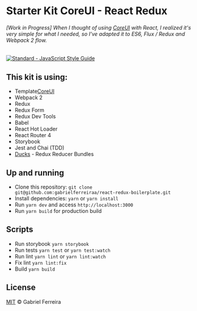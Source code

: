 # Starter Kit CoreUI - React Redux 

###### [Work in Progress] When I thought of using [CoreUI](https://github.com/mrholek/CoreUI-Free-Bootstrap-Admin-Template) with React, I realized it's very simple for what I needed, so I've adapted it to ES6, Flux / Redux and Webpack 2 flow.

  <a href="https://standardjs.com"><img src="https://img.shields.io/badge/code_style-standard-brightgreen.svg" alt="Standard - JavaScript Style Guide"></a>

## This kit is using:

* Template[CoreUI](https://github.com/mrholek/CoreUI-Free-Bootstrap-Admin-Template)
* Webpack 2
* Redux
* Redux Form
* Redux Dev Tools
* Babel
* React Hot Loader
* React Router 4
* Storybook
* Jest and Chai (TDD)
* [Ducks](https://github.com/erikras/ducks-modular-redux) - Redux Reducer Bundles

## Up and running

- Clone this repository: `git clone git@github.com:gabrielferreiraa/react-redux-boilerplate.git`
- Install dependencies: `yarn` or `yarn install`
- Run `yarn dev` and access `http://localhost:3000`
- Run `yarn build` for production build

## Scripts

- Run storybook `yarn storybook`
- Run tests `yarn test` or `yarn test:watch`
- Run lint `yarn lint` or `yarn lint:watch`
- Fix lint `yarn lint:fix`
- Build `yarn build`

## License

[MIT](https://github.com/gabrielferreiraa/licenses/blob/master/MIT#L1) &copy; Gabriel Ferreira
